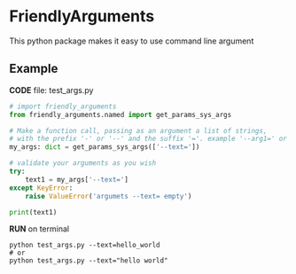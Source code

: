 # FriendlyArguments

This python package makes it easy to use command line argument

## Example

**CODE** file: test_args.py 
````python
# import friendly_arguments
from friendly_arguments.named import get_params_sys_args

# Make a function call, passing as an argument a list of strings, 
# with the prefix '-' or '--' and the suffix '='. example '--arg1=' or '-arg1='
my_args: dict = get_params_sys_args(['--text='])

# validate your arguments as you wish
try:
    text1 = my_args['--text=']
except KeyError:
    raise ValueError('argumets --text= empty')

print(text1)
````
 
**RUN** on terminal
```shell
python test_args.py --text=hello_world
# or 
python test_args.py --text="hello world"
```




